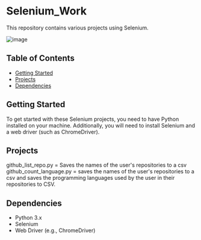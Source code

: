 # Selenium_Work

This repository contains various projects using Selenium.

![image](https://github.com/user-attachments/assets/8285bff0-f8c0-4c4a-b8e5-79e9c00f5195)




## Table of Contents
- [Getting Started](#getting-started)
- [Projects](#projects)
- [Dependencies](#dependencies)


## Getting Started

To get started with these Selenium projects, you need to have Python installed on your machine. Additionally, you will need to install Selenium and a web driver (such as ChromeDriver).

## Projects

github_list_repo.py = Saves the names of the user's repositories to a csv
github_count_language.py  = saves the names of the user's repositories to a csv and saves the programming languages ​​used by the user in their repositories to CSV.

## Dependencies
- Python 3.x
- Selenium
- Web Driver (e.g., ChromeDriver)

